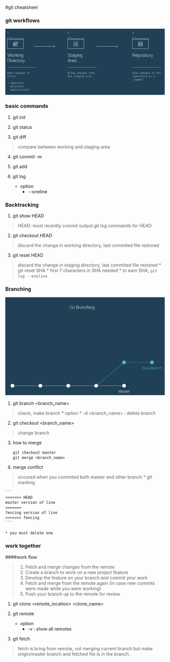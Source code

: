 #git cheatsheet

### git workflows

![image of git work space](images/git_workingspace.png)

### basic commands

1. git init

2. git status

3. git diff <filename>
>compare between working and staging area

4. git commit -m <comment>

5. git add <filename>

6. git log
    * option
        * --oneline

### Backtracking

1. git show HEAD
>HEAD: most recently commit
>output:git log commands for HEAD

2. git checkout HEAD <filename>
>discard the change in working directory, last commited file restored

3. git reset HEAD <filename>
>discard the change in staging directory, last commited file restored 
    * git reset SHA
        * first 7 characters in SHA needed
        * to earn SHA, `git log --oneline`

### Branching
![git branching](images/git_branch.png)

1. git branch <branch_name>
>check, make branch
    * option
        * -d <branch_name> : delete branch
2. git checkout <branch_name>
>change branch

3. how to merge
    ```
    git checkout master
    git merge <branch_name>
    ```

4. merge conflict
>occured when you commited both master and other branch
    * git marking

    ```
    <<<<<<< HEAD
    master version of line
    =======
    fencing version of line
    >>>>>>> fencing
    ```

    * you must delete one

### work together

####work flow
>1. Fetch and merge changes from the remote
>2. Create a branch to work on a new project feature
>3. Develop the feature on your branch and commit your work
>4. Fetch and merge from the remote again (in case new commits were made while you were working)
>5. Push your branch up to the remote for review

1. git clone <remote_location> <clone_name>

2. git remote

    * option
        * -v : show all remotes

3. git fetch
>fetch is bring from remote, not merging current branch but make origin/master branch and fetched file is in the branch.



